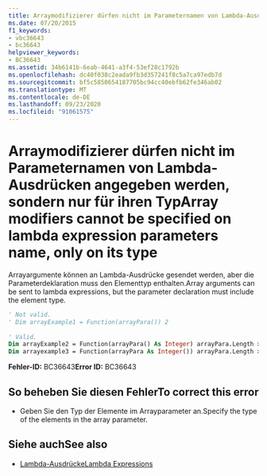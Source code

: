 ```yaml
---
title: Arraymodifizierer dürfen nicht im Parameternamen von Lambda-Ausdrücken angegeben werden, sondern nur für ihren Typ
ms.date: 07/20/2015
f1_keywords:
- vbc36643
- bc36643
helpviewer_keywords:
- BC36643
ms.assetid: 34b6141b-6eab-4641-a3f4-53ef28c1792b
ms.openlocfilehash: dc40f038c2eada9fb3d357241f8c5a7ca97edb7d
ms.sourcegitcommit: bf5c5850654187705bc94cc40ebfb62fe346ab02
ms.translationtype: MT
ms.contentlocale: de-DE
ms.lasthandoff: 09/23/2020
ms.locfileid: "91061575"
---
```

# <a name="array-modifiers-cannot-be-specified-on-lambda-expression-parameters-name-only-on-its-type"></a><span data-ttu-id="38c04-102">Arraymodifizierer dürfen nicht im Parameternamen von Lambda-Ausdrücken angegeben werden, sondern nur für ihren Typ</span><span class="sxs-lookup"><span data-stu-id="38c04-102">Array modifiers cannot be specified on lambda expression parameters name, only on its type</span></span>

<span data-ttu-id="38c04-103">Arrayargumente können an Lambda-Ausdrücke gesendet werden, aber die Parameterdeklaration muss den Elementtyp enthalten.</span><span class="sxs-lookup"><span data-stu-id="38c04-103">Array arguments can be sent to lambda expressions, but the parameter declaration must include the element type.</span></span>  
  
```vb  
' Not valid.  
' Dim arrayExample1 = Function(arrayPara()) 2  
  
' Valid.  
Dim arrayExample2 = Function(arrayPara() As Integer) arrayPara.Length > 0  
Dim arrayexample3 = Function(arrayPara As Integer()) arrayPara.Length > 0  
```  
  
 <span data-ttu-id="38c04-104">**Fehler-ID:** BC36643</span><span class="sxs-lookup"><span data-stu-id="38c04-104">**Error ID:** BC36643</span></span>  
  
## <a name="to-correct-this-error"></a><span data-ttu-id="38c04-105">So beheben Sie diesen Fehler</span><span class="sxs-lookup"><span data-stu-id="38c04-105">To correct this error</span></span>  
  
- <span data-ttu-id="38c04-106">Geben Sie den Typ der Elemente im Arrayparameter an.</span><span class="sxs-lookup"><span data-stu-id="38c04-106">Specify the type of the elements in the array parameter.</span></span>  
  
## <a name="see-also"></a><span data-ttu-id="38c04-107">Siehe auch</span><span class="sxs-lookup"><span data-stu-id="38c04-107">See also</span></span>

- [<span data-ttu-id="38c04-108">Lambda-Ausdrücke</span><span class="sxs-lookup"><span data-stu-id="38c04-108">Lambda Expressions</span></span>](../programming-guide/language-features/procedures/lambda-expressions.md)
